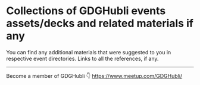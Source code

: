 # Collections of GDGHubli events assets/decks and related materials if any

You can find any additional materials that were suggested to you in respective event directories.
Links to all the references, if any.

---

Become a member of GDGHubli 👇
https://www.meetup.com/GDGHubli/